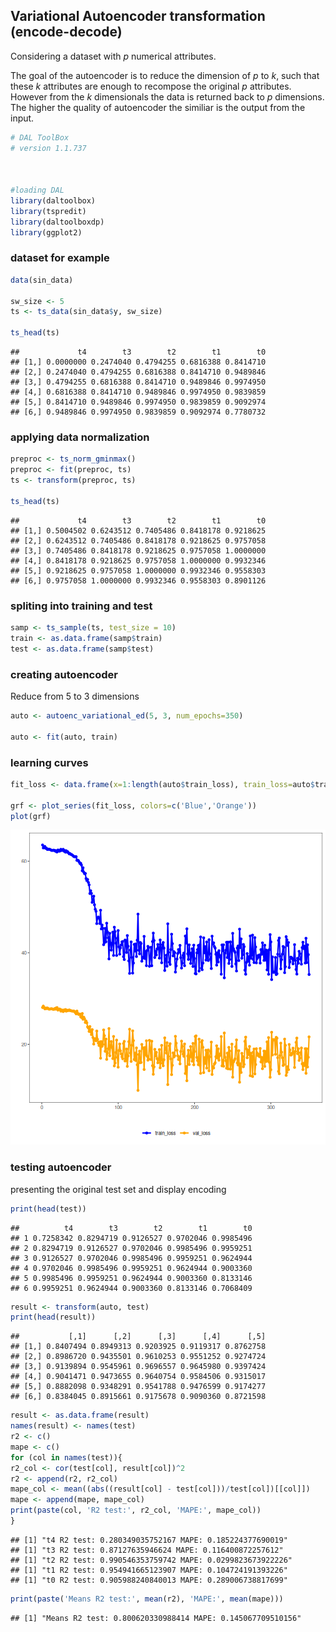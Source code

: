 ## Variational Autoencoder transformation (encode-decode)

Considering a dataset with $p$ numerical attributes. 

The goal of the autoencoder is to reduce the dimension of $p$ to $k$, such that these $k$ attributes are enough to recompose the original $p$ attributes. However from the $k$ dimensionals the data is returned back to $p$ dimensions. The higher the quality of autoencoder the similiar is the output from the input. 


``` r
# DAL ToolBox
# version 1.1.737



#loading DAL
library(daltoolbox)
library(tspredit)
library(daltoolboxdp)
library(ggplot2)
```

### dataset for example 


``` r
data(sin_data)

sw_size <- 5
ts <- ts_data(sin_data$y, sw_size)

ts_head(ts)
```

```
##             t4        t3        t2        t1        t0
## [1,] 0.0000000 0.2474040 0.4794255 0.6816388 0.8414710
## [2,] 0.2474040 0.4794255 0.6816388 0.8414710 0.9489846
## [3,] 0.4794255 0.6816388 0.8414710 0.9489846 0.9974950
## [4,] 0.6816388 0.8414710 0.9489846 0.9974950 0.9839859
## [5,] 0.8414710 0.9489846 0.9974950 0.9839859 0.9092974
## [6,] 0.9489846 0.9974950 0.9839859 0.9092974 0.7780732
```

### applying data normalization


``` r
preproc <- ts_norm_gminmax()
preproc <- fit(preproc, ts)
ts <- transform(preproc, ts)

ts_head(ts)
```

```
##             t4        t3        t2        t1        t0
## [1,] 0.5004502 0.6243512 0.7405486 0.8418178 0.9218625
## [2,] 0.6243512 0.7405486 0.8418178 0.9218625 0.9757058
## [3,] 0.7405486 0.8418178 0.9218625 0.9757058 1.0000000
## [4,] 0.8418178 0.9218625 0.9757058 1.0000000 0.9932346
## [5,] 0.9218625 0.9757058 1.0000000 0.9932346 0.9558303
## [6,] 0.9757058 1.0000000 0.9932346 0.9558303 0.8901126
```

### spliting into training and test


``` r
samp <- ts_sample(ts, test_size = 10)
train <- as.data.frame(samp$train)
test <- as.data.frame(samp$test)
```

### creating autoencoder
Reduce from 5 to 3 dimensions


``` r
auto <- autoenc_variational_ed(5, 3, num_epochs=350)

auto <- fit(auto, train)
```

### learning curves


``` r
fit_loss <- data.frame(x=1:length(auto$train_loss), train_loss=auto$train_loss,val_loss=auto$val_loss)

grf <- plot_series(fit_loss, colors=c('Blue','Orange'))
plot(grf)
```

![plot of chunk unnamed-chunk-6](fig/autoenc_variational_ed/unnamed-chunk-6-1.png)

### testing autoencoder
presenting the original test set and display encoding


``` r
print(head(test))
```

```
##          t4        t3        t2        t1        t0
## 1 0.7258342 0.8294719 0.9126527 0.9702046 0.9985496
## 2 0.8294719 0.9126527 0.9702046 0.9985496 0.9959251
## 3 0.9126527 0.9702046 0.9985496 0.9959251 0.9624944
## 4 0.9702046 0.9985496 0.9959251 0.9624944 0.9003360
## 5 0.9985496 0.9959251 0.9624944 0.9003360 0.8133146
## 6 0.9959251 0.9624944 0.9003360 0.8133146 0.7068409
```

``` r
result <- transform(auto, test)
print(head(result))
```

```
##           [,1]      [,2]      [,3]      [,4]      [,5]
## [1,] 0.8407494 0.8949313 0.9203925 0.9119317 0.8762758
## [2,] 0.8986720 0.9435501 0.9610253 0.9551252 0.9274724
## [3,] 0.9139894 0.9545961 0.9696557 0.9645980 0.9397424
## [4,] 0.9041471 0.9473655 0.9640754 0.9584506 0.9315017
## [5,] 0.8882098 0.9348291 0.9541788 0.9476599 0.9174277
## [6,] 0.8384045 0.8915661 0.9175678 0.9090360 0.8721598
```


``` r
result <- as.data.frame(result)
names(result) <- names(test)
r2 <- c()
mape <- c()
for (col in names(test)){
r2_col <- cor(test[col], result[col])^2
r2 <- append(r2, r2_col)
mape_col <- mean((abs((result[col] - test[col]))/test[col])[[col]])
mape <- append(mape, mape_col)
print(paste(col, 'R2 test:', r2_col, 'MAPE:', mape_col))
}
```

```
## [1] "t4 R2 test: 0.280349035752167 MAPE: 0.185224377690019"
## [1] "t3 R2 test: 0.87127635946624 MAPE: 0.116400872257612"
## [1] "t2 R2 test: 0.990546353759742 MAPE: 0.0299823673922226"
## [1] "t1 R2 test: 0.954941665123907 MAPE: 0.104724191393226"
## [1] "t0 R2 test: 0.905988240840013 MAPE: 0.289006738817699"
```

``` r
print(paste('Means R2 test:', mean(r2), 'MAPE:', mean(mape)))
```

```
## [1] "Means R2 test: 0.800620330988414 MAPE: 0.145067709510156"
```

